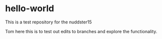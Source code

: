 # hello-world
This is a test repository for the nuddster15

Tom here this is to test out edits to branches and explore the functionality.
